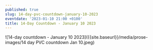 ```yaml
---
published: true
slug: 14-day-pvc-countdown-january-10-2023
eventdate: '2023-01-10 21:00 +0100'
title: 14-Day Countdown - January 10 2023
---
```

![14-day countdown - January 10 2023]({{site.baseurl}}/media/prose-images/14 day PVC countdown Jan 10.jpeg)
